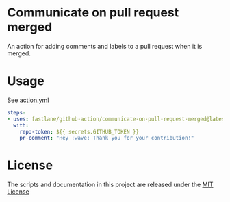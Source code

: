 # Communicate on pull request merged

An action for adding comments and labels to a pull request when it is merged.

# Usage 

See [action.yml](action.yml)

```yaml
steps:
- uses: fastlane/github-action/communicate-on-pull-request-merged@latest
  with:
    repo-token: ${{ secrets.GITHUB_TOKEN }}
    pr-comment: "Hey :wave: Thank you for your contribution!"
```

# License

The scripts and documentation in this project are released under the [MIT License](LICENSE)